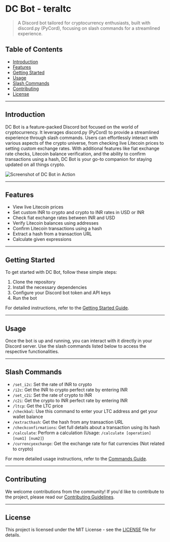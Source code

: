 # DC Bot - teraltc

> A Discord bot tailored for cryptocurrency enthusiasts, built with discord.py (PyCord), focusing on slash commands for a streamlined experience.

## Table of Contents

- [Introduction](#introduction)
- [Features](#features)
- [Getting Started](#getting-started)
- [Usage](#usage)
- [Slash Commands](#slash-commands)
- [Contributing](#contributing)
- [License](#license)

---

## Introduction

DC Bot is a feature-packed Discord bot focused on the world of cryptocurrency. It leverages discord.py (PyCord) to provide a streamlined experience through slash commands. Users can effortlessly interact with various aspects of the crypto universe, from checking live Litecoin prices to setting custom exchange rates. With additional features like fiat exchange rate checks, Litecoin balance verification, and the ability to confirm transactions using a hash, DC Bot is your go-to companion for staying updated on all things crypto.

![Screenshot of DC Bot in Action](https://example.com/dc-bot-screenshot.png)

---

## Features

- View live Litecoin prices
- Set custom INR to crypto and crypto to INR rates in USD or INR
- Check fiat exchange rates between INR and USD
- Verify Litecoin balances using addresses
- Confirm Litecoin transactions using a hash
- Extract a hash from a transaction URL
- Calculate given expressions
---

## Getting Started

To get started with DC Bot, follow these simple steps:

1. Clone the repository
2. Install the necessary dependencies
3. Configure your Discord bot token and API keys
4. Run the bot

For detailed instructions, refer to the [Getting Started Guide](docs/getting-started.md).

---

## Usage

Once the bot is up and running, you can interact with it directly in your Discord server. Use the slash commands listed below to access the respective functionalities.

---

## Slash Commands

- `/set_i2c`: Set the rate of INR to crypto
- `/i2c`: Get the INR to crypto perfect rate by entering INR
- `/set_c2i`: Set the rate of crypto to INR
- `/c2i`: Get the crypto to INR perfect rate by entering INR
- `/ltcp`: Get the LTC price
- `/checkbal`: Use this command to enter your LTC address and get your wallet balance
- `/extracthash`: Get the hash from any transaction URL
- `/checkconfirmations`: Get full details about a transaction using its hash
- `/calculate`: Perform a calculation (Usage: `/calculate [operation] [num1] [num2]`)
- `/currencyexchange`: Get the exchange rate for fiat currencies (Not related to crypto)

For more detailed usage instructions, refer to the [Commands Guide](docs/commands.md).

---

## Contributing

We welcome contributions from the community! If you'd like to contribute to the project, please read our [Contributing Guidelines](CONTRIBUTING.md).

---

## License

This project is licensed under the MIT License - see the [LICENSE](LICENSE) file for details.

